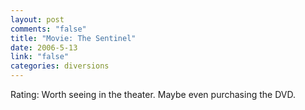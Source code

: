 ```yaml
--- 
layout: post
comments: "false"
title: "Movie: The Sentinel"
date: 2006-5-13
link: "false"
categories: diversions
---
```

Rating: Worth seeing in the theater. Maybe even purchasing the DVD.
